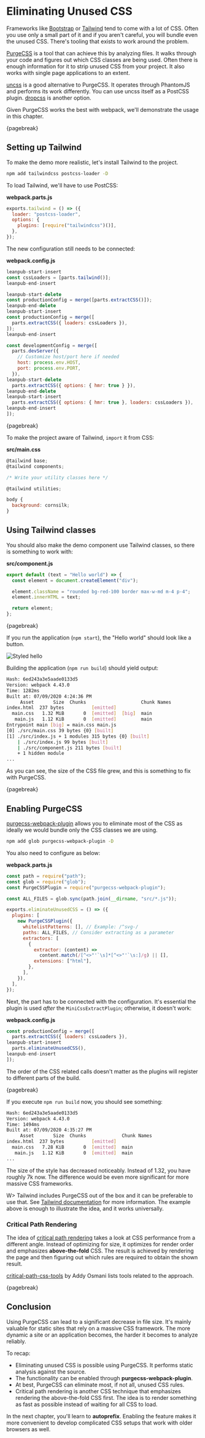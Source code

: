 # Eliminating Unused CSS

Frameworks like [Bootstrap](https://getbootstrap.com/) or [Tailwind](https://tailwindcss.com/) tend to come with a lot of CSS. Often you use only a small part of it and if you aren't careful, you will bundle even the unused CSS. There's tooling that exists to work around the problem.

[PurgeCSS](https://www.npmjs.com/package/purgecss) is a tool that can achieve this by analyzing files. It walks through your code and figures out which CSS classes are being used. Often there is enough information for it to strip unused CSS from your project. It also works with single page applications to an extent.

[uncss](https://www.npmjs.com/package/uncss) is a good alternative to PurgeCSS. It operates through PhantomJS and performs its work differently. You can use uncss itself as a PostCSS plugin. [dropcss](https://www.npmjs.com/package/dropcss) is another option.

Given PurgeCSS works the best with webpack, we'll demonstrate the usage in this chapter.

{pagebreak}

## Setting up Tailwind

To make the demo more realistic, let's install Tailwind to the project.

```bash
npm add tailwindcss postcss-loader -D
```

To load Tailwind, we'll have to use PostCSS:

**webpack.parts.js**

```javascript
exports.tailwind = () => ({
  loader: "postcss-loader",
  options: {
    plugins: [require("tailwindcss")()],
  },
});
```

The new configuration still needs to be connected:

**webpack.config.js**

```javascript
leanpub-start-insert
const cssLoaders = [parts.tailwind()];
leanpub-end-insert

leanpub-start-delete
const productionConfig = merge([parts.extractCSS()]);
leanpub-end-delete
leanpub-start-insert
const productionConfig = merge([
  parts.extractCSS({ loaders: cssLoaders }),
]);
leanpub-end-insert

const developmentConfig = merge([
  parts.devServer({
    // Customize host/port here if needed
    host: process.env.HOST,
    port: process.env.PORT,
  }),
leanpub-start-delete
  parts.extractCSS({ options: { hmr: true } }),
leanpub-end-delete
leanpub-start-insert
  parts.extractCSS({ options: { hmr: true }, loaders: cssLoaders }),
leanpub-end-insert
]);
```

{pagebreak}

To make the project aware of Tailwind, `import` it from CSS:

**src/main.css**

```javascript
@tailwind base;
@tailwind components;

/* Write your utility classes here */

@tailwind utilities;

body {
  background: cornsilk;
}
```

## Using Tailwind classes

You should also make the demo component use Tailwind classes, so there is something to work with:

**src/component.js**

```javascript
export default (text = "Hello world") => {
  const element = document.createElement("div");

  element.className = "rounded bg-red-100 border max-w-md m-4 p-4";
  element.innerHTML = text;

  return element;
};
```

{pagebreak}

If you run the application (`npm start`), the "Hello world" should look like a button.

![Styled hello](images/styled-button.png)

Building the application (`npm run build`) should yield output:

```bash
Hash: 6ed243a3e5aade0133d5
Version: webpack 4.43.0
Time: 1282ms
Built at: 07/09/2020 4:24:36 PM
     Asset       Size  Chunks                    Chunk Names
index.html  237 bytes          [emitted]
  main.css   1.32 MiB       0  [emitted]  [big]  main
   main.js   1.12 KiB       0  [emitted]         main
Entrypoint main [big] = main.css main.js
[0] ./src/main.css 39 bytes {0} [built]
[1] ./src/index.js + 1 modules 315 bytes {0} [built]
    | ./src/index.js 99 bytes [built]
    | ./src/component.js 211 bytes [built]
    + 1 hidden module
...
```

As you can see, the size of the CSS file grew, and this is something to fix with PurgeCSS.

{pagebreak}

## Enabling PurgeCSS

[purgecss-webpack-plugin](https://www.npmjs.com/package/purgecss-webpack-plugin) allows you to eliminate most of the CSS as ideally we would bundle only the CSS classes we are using.

```bash
npm add glob purgecss-webpack-plugin -D
```

You also need to configure as below:

**webpack.parts.js**

```javascript
const path = require("path");
const glob = require("glob");
const PurgeCSSPlugin = require("purgecss-webpack-plugin");

const ALL_FILES = glob.sync(path.join(__dirname, "src/*.js"));

exports.eliminateUnusedCSS = () => ({
  plugins: [
    new PurgeCSSPlugin({
      whitelistPatterns: [], // Example: /^svg-/
      paths: ALL_FILES, // Consider extracting as a parameter
      extractors: [
        {
          extractor: (content) =>
            content.match(/[^<>"'`\s]*[^<>"'`\s:]/g) || [],
          extensions: ["html"],
        },
      ],
    }),
  ],
});
```

Next, the part has to be connected with the configuration. It's essential the plugin is used _after_ the `MiniCssExtractPlugin`; otherwise, it doesn't work:

**webpack.config.js**

```javascript
const productionConfig = merge([
  parts.extractCSS({ loaders: cssLoaders }),
leanpub-start-insert
  parts.eliminateUnusedCSS(),
leanpub-end-insert
]);
```

The order of the CSS related calls doesn't matter as the plugins will register to different parts of the build.

{pagebreak}

If you execute `npm run build` now, you should see something:

```bash
Hash: 6ed243a3e5aade0133d5
Version: webpack 4.43.0
Time: 1494ms
Built at: 07/09/2020 4:35:27 PM
     Asset       Size  Chunks             Chunk Names
index.html  237 bytes          [emitted]
  main.css   7.28 KiB       0  [emitted]  main
   main.js   1.12 KiB       0  [emitted]  main
...
```

The size of the style has decreased noticeably. Instead of 1.32, you have roughly 7k now. The difference would be even more significant for more massive CSS frameworks.

W> Tailwind includes PurgeCSS out of the box and it can be preferable to use that. See [Tailwind documentation](https://tailwindcss.com/docs/controlling-file-size/#removing-unused-css) for more information. The example above is enough to illustrate the idea, and it works universally.

### Critical Path Rendering

The idea of [critical path rendering](https://developers.google.com/web/fundamentals/performance/critical-rendering-path/) takes a look at CSS performance from a different angle. Instead of optimizing for size, it optimizes for render order and emphasizes **above-the-fold** CSS. The result is achieved by rendering the page and then figuring out which rules are required to obtain the shown result.

[critical-path-css-tools](https://github.com/addyosmani/critical-path-css-tools) by Addy Osmani lists tools related to the approach.

{pagebreak}

## Conclusion

Using PurgeCSS can lead to a significant decrease in file size. It's mainly valuable for static sites that rely on a massive CSS framework. The more dynamic a site or an application becomes, the harder it becomes to analyze reliably.

To recap:

- Eliminating unused CSS is possible using PurgeCSS. It performs static analysis against the source.
- The functionality can be enabled through **purgecss-webpack-plugin**.
- At best, PurgeCSS can eliminate most, if not all, unused CSS rules.
- Critical path rendering is another CSS technique that emphasizes rendering the above-the-fold CSS first. The idea is to render something as fast as possible instead of waiting for all CSS to load.

In the next chapter, you'll learn to **autoprefix**. Enabling the feature makes it more convenient to develop complicated CSS setups that work with older browsers as well.
